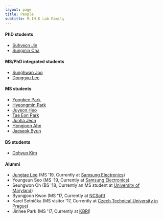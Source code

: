 ```yaml
---
layout: page
title: People
subtitle: M.IN.D Lab Family
---
```


#### PhD students

* [Suhyeon Jin](https://sites.google.com/site/shjinshjin97) 
* [Sungmin Cha](https://sites.google.com/view/sungmin-cha/) 

#### MS/PhD integrated students

* [Sunghwan Joo](https://sites.google.com/view/sunghwanjoo/) 
* [Donggyu Lee](https://sites.google.com/view/dqlee) 

#### MS students

* [Yongbee Park](https://sites.google.com/view/yongbeepark/)
* [Hyeongmin Park](https://sites.google.com/view/hyeongminpark/) 
* [Juyeon Heo](https://sites.google.com/view/juyeonheo/) 
* [Tae Eon Park](https://pte1236.wixsite.com/onibugi) 
* [Junha Jeon](https://sites.google.com/view/junhajeon) 
* [Hongjoon Ahn](https://sites.google.com/view/hongjoon-ahn)  
* [Jaeseok Byun](https://sites.google.com/view/jaeseokbyun) 

#### BS students

* [Dohyun Kim](https://sites.google.com/view/dokim/)

#### Alumni

* [Jungtae Lee](https://jungtae9lee.github.io/about/) (MS '19, Currently at [Samsung Electronics](http://www.samsung.com))
* Youngeun Seo (MS '19, Currently at [Samsung Electronics](http://www.samsung.com))
* Seungwon Oh (BS '18, Currently an MS student at [University of Maryland](https://www.umd.edu/))
* Byungjoon Kwon (MS '17, Currently at [NCSoft](http://kr.ncsoft.com/korean/))
* Karel Setnička (MS visitor '17, Currently at [Czech Technical University in Prague](https://www.cvut.cz/en))
* Jinhee Park (MS '17, Currently at [KBRI](http://www.kbri.re.kr/new/pages_eng/main/))

